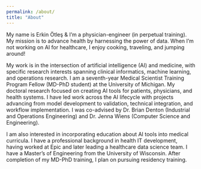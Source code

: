 ```yaml
---
permalink: /about/
title: "About"
---
```


My name is Erkin Ötleş & I’m a physician-engineer (in perpetual training). My mission is to advance health by harnessing the power of data. When I’m not working on AI for healthcare, I enjoy cooking, traveling, and jumping around!

My work is in the intersection of artificial intelligence (AI) and medicine, with specific research interests spanning clinical informatics, machine learning, and operations research. I am a seventh-year Medical Scientist Training Program Fellow (MD-PhD student) at the University of Michigan. My doctoral research focused on creating AI tools for patients, physicians, and health systems. I have led work across the AI lifecycle with projects advancing from model development to validation, technical integration, and workflow implementation. I was co-advised by Dr. Brian Denton (Industrial and Operations Engineering) and Dr. Jenna Wiens (Computer Science and Engineering).

I am also interested in incorporating education about AI tools into medical curricula. I have a professional background in health IT development, having worked at Epic and later leading a healthcare data science team. I have a Master’s of Engineering from the University of Wisconsin. After completion of my MD-PhD training, I plan on pursuing residency training.
